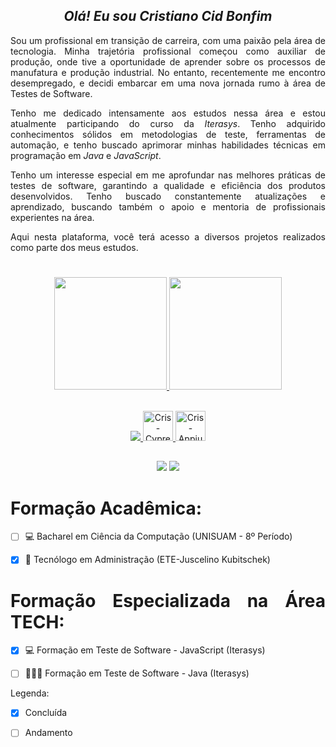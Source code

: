 <span align="center">


## *Olá! Eu sou Cristiano Cid Bonfim*

</span>

<span align="justify">
  
Sou um profissional em transição de carreira, com uma paixão pela área de tecnologia. Minha trajetória profissional começou como auxiliar de produção, onde tive a oportunidade de aprender sobre os processos de manufatura e produção industrial. No entanto, recentemente me encontro desempregado, e decidi embarcar em uma nova jornada rumo à área de Testes de Software.

Tenho me dedicado intensamente aos estudos nessa área e estou atualmente participando do curso da *Iterasys*. Tenho adquirido conhecimentos sólidos em metodologias de teste, ferramentas de automação, e tenho buscado aprimorar minhas habilidades técnicas em programação em *Java* e *JavaScript*.

Tenho um interesse especial em me aprofundar nas melhores práticas de testes de software, garantindo a qualidade e eficiência dos produtos desenvolvidos. Tenho buscado constantemente atualizações e aprendizado, buscando também o apoio e mentoria de profissionais experientes na área.

Aqui nesta plataforma, você terá acesso a diversos projetos realizados como parte dos meus estudos.
  
</span>

#


<span align="center">
  
<div align="center">
  <a href="https://github.com/cristianocid">
  <img height="180em" src="https://github-readme-stats.vercel.app/api?username=cristianocid&show_icons=true&theme=codeSTACKr"/>
  <img height="180em" src="https://github-readme-stats.vercel.app/api/top-langs/?username=cristianocid&layout=compact&langs_count=7&theme=codeSTACKr"/>
</div>
<div style="display: inline_block"><br>
<p align="center">
  <a href="https://skillicons.dev">
    <img src="https://skillicons.dev/icons?i=js,java,python,azure,git,gherkin,jest,maven,selenium,postman" />
    <img  alt="Cris-Cypress" height="48" width="48" src="https://photos.angel.co/startups/i/990472-43c41394544e7735e11b2221809f2497-medium_jpg.jpg?buster=1626384156">
    <img  alt="Cris-Appium" height="48" width="48" src="https://th.bing.com/th/id/OIP.irnDDI0VgqKjkrTVrMTe4QAAAA?pid=ImgDet&rs=1">
  </a>
</p>          
</div>
  
  ##
 
<div> 
  <a href="https://www.linkedin.com/in/cristiano-cid-bonfim/" target="_blank"><img src="https://img.shields.io/badge/-LinkedIn-%230077B5?style=for-the-badge&logo=linkedin&logoColor=white" target="_blank"></a> 
  <a href = "mailto:cristianobonfim@souunisuam.com.br"><img src="https://img.shields.io/badge/-Gmail-%23333?style=for-the-badge&logo=gmail&logoColor=white" target="_blank"></a> 
</div>
  </span>
  

  
<span align="justify">
 
# Formação Acadêmica:

- [ ] 💻  Bacharel em Ciência da Computação (UNISUAM - 8º Período)

- [x] 🚆  Tecnólogo em Administração (ETE-Juscelino Kubitschek)



# Formação Especializada na Área TECH:

- [x] 💻  Formação em Teste de Software - JavaScript (Iterasys)
  
- [ ] 👩🏻‍💻  Formação em Teste de Software - Java (Iterasys)

 
 
Legenda:
  
- [x] Concluída
  
- [ ] Andamento
  
</span>
